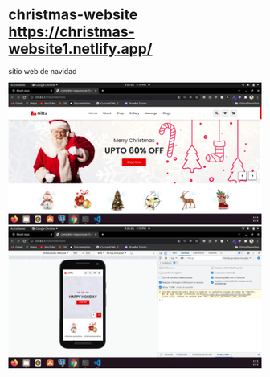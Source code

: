 # christmas-website https://christmas-website1.netlify.app/
 sitio web de navidad

<img src='https://github.com/Josimar-Victoria/christmas-website/blob/main/images/Captura%20de%20pantalla%20de%202021-12-09%2016-19-08.png?raw=true' alt='img'/>

<img src='https://github.com/Josimar-Victoria/christmas-website/blob/main/images/Captura%20de%20pantalla%20de%202021-12-09%2016-19-31.png?raw=true' alt='img'/>
